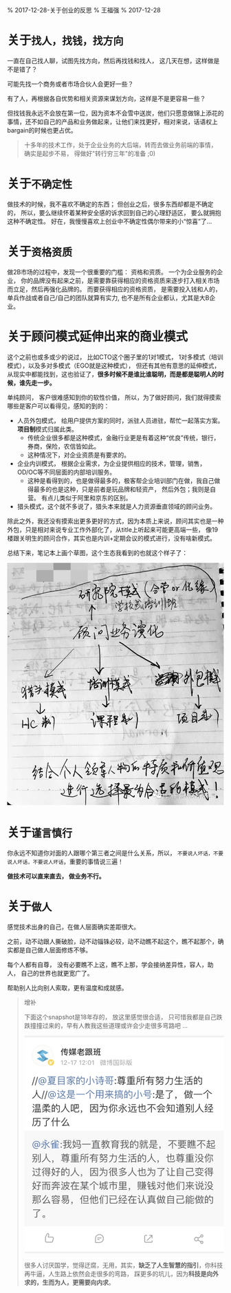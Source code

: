 % 2017-12-28-关于创业的反思
% 王福强
% 2017-12-28



# 关于`找人，找钱，找方向`

一直在自己找人聊，试图先找方向，然后再找钱和找人， 这几天在想，这样做是不是错了？ 

可能先找一个商务或者市场合伙人会更好一些？

有了人，再根据各自优势和相关资源来谋划方向，这样是不是更容易一些？

但找钱我永远不会放在第一位，因为资本不会雪中送炭，他们只愿意做锦上添花的事情，还不如自己的产品和业务做起来，让他们来找更好，相对来说，话语权上bargain的时候也更占优。

> 十多年的技术工作，处于企业业务的大后端，转而去做业务前端的事情， 确实是起步不易， 得做好"转行穷三年"的准备 ;0)



# 关于`不确定性`

做技术的时候，我不喜欢不确定的东西； 但创业之后，很多东西却都是不确定的， 所以，要么继续怀着某种安全感的诉求回到自己的心理舒适区， 要么就拥抱这种不确定性。 好在，我慢慢喜欢上创业中不确定性偶尔带来的小“惊喜”了...



# 关于`资格资质`

做2B市场的过程中，发现一个很重要的门槛： 资格和资质。 一个为企业服务的企业， 你的品牌没有起来之前，是需要靠获得相应的资格资质来逐步打入相关市场而立足，然后再强化品牌的。 而要获得相应的资格资质， 是需要投入钱和人的，单兵作战或者自己/自己的团队就算有实力, 也不是所有企业都认，尤其是大B企业。



# 关于顾问模式延伸出来的商业模式

这个之前也或多或少的说过， 比如CTO这个圈子里的1对1模式， 1对多模式（培训模式），以及多对多模式（EGO就是这种模式）， 但还有其他有意思的延伸模式，从现实中都能找到，这也验证了，**很多时候不是谁比谁聪明，而是都是聪明人的时候，谁先走一步。**

单纯顾问， 客户很难感知到你的软性价值， 所以，为了做好顾问，我们就得摸索哪些是客户可以看得见，感知的到的：

- 人员外包模式， 给用户提供方案的同时，派驻人员进驻，帮忙一起落实方案。 **项目制**模式归属此类。
  - 传统企业很多都是这种模式，金融行业更是有着这种“优良”传统，银行，券商，保险，农信皆如此。
  - 这种情况下，对企业资质是有要求的。
- 企业内训模式， 根据企业需求，为企业提供相应的技术，管理，销售，OD/OC等不同层面的内部培训服务。
  - 这种是看得到的，也是做得最多的，极客帮企业培训部门在做，我自己做得最多的也是这种，只是前者是玩品牌和轻资产， 然后外包；我则是自营。 有点儿类似于阿里和京东的区别。
- 猎头模式，这个就不多说了，猎头本来就是人力资源垂直领域的顾问业务。

除此之外，我还没有摸索出更多更好的方式，因为本质上来说，顾问其实也是一种外包，只是相对来说专业工作外部化了，从title上听起来可能更高端一些， 像19楼跟关明生的顾问合作，其实也是内训+定期会议的模式进行，没有啥新模式。

总结下来，笔记本上画个草图，这个生态我看到的也就这个样子了：

![](images/0.jpg)



# 关于`谨言慎行`

你永远不知道你对面的人跟哪个第三者之间是什么关系，所以， `不要说人坏话，不要说人坏话，不要说人坏话`，重要的事情说三遍！

**做技术可以直来直去， 做业务不行。**



# 关于`做人`

感觉技术出身的自己，在做人层面确实差距很大。

之前，动不动跟人撕破脸，动不动锱铢必较，动不动瞧不起这个，瞧不起那个，确实都是自己做人层面修炼不够。

每个人都有自尊， 没有必要瞧不上这，瞧不上那，学会接纳差异性，容人，助人， 自己的世界也就更宽广了。

帮助别人比向别人索取，更有温度和成就感。

> 增补
>
> 下面这个snapshot是18年存的， 放这里感觉很合适， 只可惜我都是自己跌跌撞撞过来的，早有人教我这些道理或许会少走很多弯路吧 ...
>
> ![](images/WechatIMG1351.jpeg)
>
> 很多人讨厌国学，觉得迂腐，无用，其实，**缺乏了人生智慧的指引**，你科技再牛逼，人生路上依然会走很多的弯路， 踩更多的坑儿，因为**科技是向外求的，生而为人，更需要向内求**。

